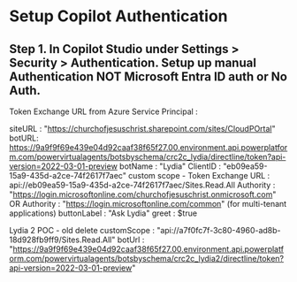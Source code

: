 # Setup Copilot Authentication
## Step 1. In Copilot Studio under Settings > Security > Authentication.  Setup up manual Authentication NOT Microsoft Entra ID auth or No Auth.
Token Exchange URL from Azure Service Principal : 

siteURL : "https://churchofjesuschrist.sharepoint.com/sites/CloudPOrtal"
botURL: https://9a9f9f69e439e04d92caaf38f65f27.00.environment.api.powerplatform.com/powervirtualagents/botsbyschema/crc2c_lydia/directline/token?api-version=2022-03-01-preview
botName : "Lydia"
ClientID : "eb09ea59-15a9-435d-a2ce-74f2617f7aec"
custom scope - Token Exchange URL : api://eb09ea59-15a9-435d-a2ce-74f2617f7aec/Sites.Read.All
Authority : "https://login.microsoftonline.com/churchofjesuschrist.onmicrosoft.com" OR Authority : "https://login.microsoftonline.com/common" (for multi-tenant applications)
buttonLabel : "Ask Lydia"
greet : $true


Lydia 2 POC - old delete
customScope : "api://a7f0fc7f-3c80-4960-ad8b-18d928fb9ff9/Sites.Read.All"
botUrl : "https://9a9f9f69e439e04d92caaf38f65f27.00.environment.api.powerplatform.com/powervirtualagents/botsbyschema/crc2c_lydia2/directline/token?api-version=2022-03-01-preview"
